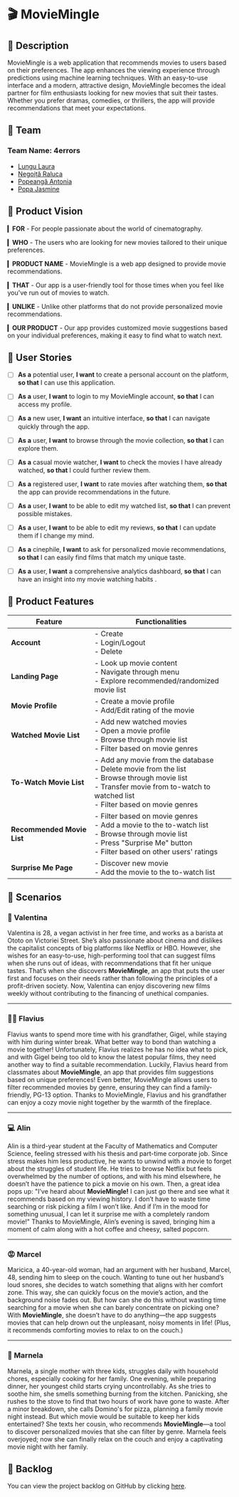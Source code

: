 # 🎬 MovieMingle

## 📖 Description
MovieMingle is a web application that recommends movies to users based on their preferences. The app enhances the viewing experience through predictions using machine learning techniques. With an easy-to-use interface and a modern, attractive design, MovieMingle becomes the ideal partner for film enthusiasts looking for new movies that suit their tastes. Whether you prefer dramas, comedies, or thrillers, the app will provide recommendations that meet your expectations.

## 👥 Team
### Team Name: **4errors**
- [Lungu Laura](https://github.com/LVanesa)
- [Negoiță Raluca](https://github.com/ncraluca)
- [Popeangă Antonia](https://github.com/antoniapopeanga)
- [Popa Jasmine](https://github.com/jasminepopa3)


## 🌟 Product Vision
▎**FOR** - For people passionate about the world of cinematography.

▎**WHO** - The users who are looking for new movies tailored to their unique preferences.

▎**PRODUCT NAME** - MovieMingle is a web app designed to provide movie recommendations. 

▎**THAT** - Our app is a user-friendly tool for those times when you feel like you've run out of movies to watch.

▎**UNLIKE** - Unlike other platforms that do not provide personalized movie recommendations.

▎**OUR PRODUCT** - Our app provides customized movie suggestions based on your individual preferences, making it easy to find what to watch next.


## 📖 User Stories

- [ ] **As a** potential user, **I want** to create a personal account on the platform, **so that** I can use this application.

- [ ] **As a** user, **I want** to login to my MovieMingle account, **so that** I can access my profile. 

- [ ] **As a** new user, **I want** an intuitive interface, **so that** I can navigate quickly through the app.

- [ ] **As a** user, **I want** to browse through the movie collection, **so that** I can explore them. 

- [ ] **As a** casual movie watcher, **I want** to check the movies I have already watched, **so that** I could further review them.

- [ ] **As a** registered user, **I want** to rate movies after watching them, **so that** the app can provide recommendations in the future.

- [ ] **As a** user, **I want** to be able to edit my watched list, **so that** I can prevent possible mistakes.

- [ ] **As a** user, **I want** to be able to edit my reviews, **so that** I can update them if I change my mind. 

- [ ] **As a** cinephile, **I want** to ask for personalized movie recommendations, **so that** I can easily find films that match my unique taste.
     
- [ ] **As a** user, **I want** a comprehensive analytics dashboard, **so that** I can have an insight into my movie watching habits . 


## 🧩 Product Features

<div align="center">

| Feature              | Functionalities                                                                 |
|----------------------|----------------------------------------------------------------------------------|
| **Account**          | - Create<br>- Login/Logout<br>- Delete                                          |
| **Landing Page**     | - Look up movie content<br>- Navigate through menu<br>- Explore recommended/randomized movie list |
| **Movie Profile**    | - Create a movie profile<br>- Add/Edit rating of the movie                      |
| **Watched Movie List** | - Add new watched movies<br>- Open a movie profile<br>- Browse through movie list<br>- Filter based on movie genres |
| **To-Watch Movie List** | - Add any movie from the database<br>- Delete movie from the list<br>- Browse through movie list<br>- Transfer movie from to-watch to watched list<br>- Filter based on movie genres |
| **Recommended Movie List** | - Filter based on movie genres<br>- Add a movie to the to-watch list<br>- Browse through movie list<br>- Press "Surprise Me" button<br>- Filter based on other users' ratings |
| **Surprise Me Page** | - Discover new movie<br>- Add the movie to the to-watch list                    |

</div>

## 📃 Scenarios

### 🌱 Valentina
Valentina is 28, a vegan activist in her free time, and works as a barista at Ototo on Victoriei Street. She’s also passionate about cinema and dislikes the capitalist concepts of big platforms like Netflix or HBO. However, she wishes for an easy-to-use, high-performing tool that can suggest films when she runs out of ideas, with recommendations that fit her unique tastes. That’s when she discovers **MovieMingle**, an app that puts the user first and focuses on their needs rather than following the principles of a profit-driven society. Now, Valentina can enjoy discovering new films weekly without contributing to the financing of unethical companies.

---

### 👨‍👦 Flavius
Flavius wants to spend more time with his grandfather, Gigel, while staying with him during winter break. What better way to bond than watching a movie together! Unfortunately, Flavius realizes he has no idea what to pick, and with Gigel being too old to know the latest popular films, they need another way to find a suitable recommendation. Luckily, Flavius heard from classmates about **MovieMingle**, an app that provides film suggestions based on unique preferences! Even better, MovieMingle allows users to filter recommended movies by genre, ensuring they can find a family-friendly, PG-13 option. Thanks to MovieMingle, Flavius and his grandfather can enjoy a cozy movie night together by the warmth of the fireplace.

---

### 💻 Alin
Alin is a third-year student at the Faculty of Mathematics and Computer Science, feeling stressed with his thesis and part-time corporate job. Since stress makes him less productive, he wants to unwind with a movie to forget about the struggles of student life. He tries to browse Netflix but feels overwhelmed by the number of options, and with his mind elsewhere, he doesn’t have the patience to pick a movie on his own. Then, a great idea pops up: "I’ve heard about **MovieMingle!** I can just go there and see what it recommends based on my viewing history. I don’t have to waste time searching or risk picking a film I won’t like. And if I’m in the mood for something unusual, I can let it surprise me with a completely random movie!" Thanks to MovieMingle, Alin’s evening is saved, bringing him a moment of calm along with a hot coffee and cheesy, salted popcorn.

---

### 😡 Marcel
Maricica, a 40-year-old woman, had an argument with her husband, Marcel, 48, sending him to sleep on the couch. Wanting to tune out her husband’s loud snores, she decides to watch something that aligns with her comfort zone. This way, she can quickly focus on the movie’s action, and the background noise fades out. But how can she do this without wasting time searching for a movie when she can barely concentrate on picking one? With **MovieMingle**, she doesn’t have to do anything—the app suggests movies that can help drown out the unpleasant, noisy moments in life! (Plus, it recommends comforting movies to relax to on the couch.)

---

### 🍕 Marnela
Marnela, a single mother with three kids, struggles daily with household chores, especially cooking for her family. One evening, while preparing dinner, her youngest child starts crying uncontrollably. As she tries to soothe him, she smells something burning from the kitchen. Panicking, she rushes to the stove to find that two hours of work have gone to waste. After a minor breakdown, she calls Domino's for pizza, planning a family movie night instead. But which movie would be suitable to keep her kids entertained? She texts her cousin, who recommends **MovieMingle**—a tool to discover personalized movies that she can filter by genre. Marnela feels overjoyed; now she can finally relax on the couch and enjoy a captivating movie night with her family.

## 📆 Backlog

You can view the project backlog on GitHub by clicking [here](https://github.com/orgs/unibuc-cs/projects/12).

     




